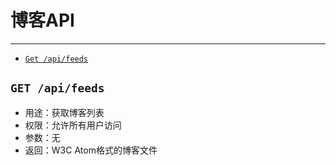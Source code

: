 # 博客API

---

- [`Get /api/feeds`](#b)

<a name="b"></a>
## `GET /api/feeds`

- 用途：获取博客列表
- 权限：允许所有用户访问
- 参数：无
- 返回：W3C Atom格式的博客文件